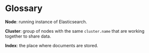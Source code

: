 # Glossary

**Node**: running instance of Elasticsearch.

**Cluster**: group of nodes with the same `cluster.name` that are working together to share data.

**Index**: the place where documents are stored.